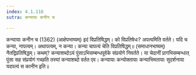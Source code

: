 ```yaml
---
index: 4.1.116
sutra: कन्यायाः कनीन च

---
```

कन्यायाः कनीन च (1362) (आक्षेपभाष्यम्) इदं विप्रतिषिद्धम्। को विप्रतिषेधः? अपत्यमिति वर्तते। यदि च कन्या, नापत्यम्। अथापत्यम्, न कन्या। कन्या चापत्यं चेति विप्रतिषिद्धम्॥ (समाधानभाष्यम्) नैतद्विप्रतिषिद्धम्। कथम्? कन्याशब्दोऽयं पुंसाऽभिसम्बन्धपूर्वके संप्रयोगे निवर्तते। या चेदानीं प्रागभिसम्बन्धात् पुंसा सह संप्रयोगं गच्छति तस्यां कन्याशब्दो वर्तत एव। कन्यायाः कन्योक्तायाः कन्याभिमतायाः सुदर्शनाया यदपत्यं स कानीन इति॥